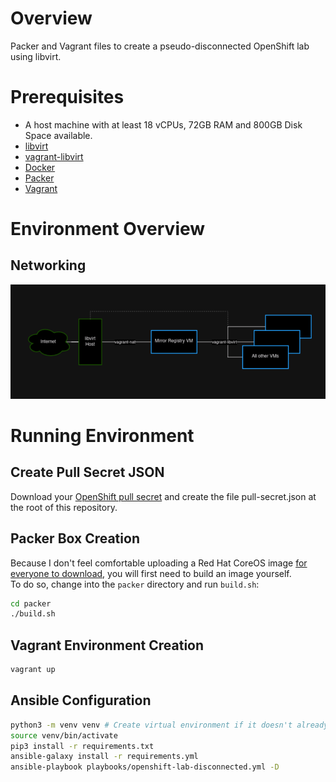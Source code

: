 # Overview

Packer and Vagrant files to create a pseudo-disconnected OpenShift lab using libvirt.

# Prerequisites

- A host machine with at least 18 vCPUs, 72GB RAM and 800GB Disk Space available.
- [libvirt](https://wiki.archlinux.org/title/libvirt)
- [vagrant-libvirt](https://vagrant-libvirt.github.io/vagrant-libvirt/)
- [Docker](https://docs.docker.com/engine/install/)
- [Packer](https://developer.hashicorp.com/packer/install)
- [Vagrant](https://developer.hashicorp.com/vagrant/docs/installation)

# Environment Overview

## Networking

![libvirt networking](./doc/libvirt%20networking.png "libvirt networking")

# Running Environment

## Create Pull Secret JSON

Download your [OpenShift pull secret](https://console.redhat.com/openshift/install/pull-secret) and create the file pull-secret.json at the root of this repository.

## Packer Box Creation

Because I don't feel comfortable uploading a Red Hat CoreOS image [for everyone to download](https://app.vagrantup.com/boxes/search), you will first need to build an image yourself.  
To do so, change into the `packer` directory and run `build.sh`:

```bash
cd packer
./build.sh
```

## Vagrant Environment Creation

```bash
vagrant up
```

## Ansible Configuration

```bash
python3 -m venv venv # Create virtual environment if it doesn't already exist
source venv/bin/activate
pip3 install -r requirements.txt
ansible-galaxy install -r requirements.yml
ansible-playbook playbooks/openshift-lab-disconnected.yml -D
```
